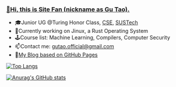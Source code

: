 ### [👋Hi, this is Site Fan (nickname as Gu Tao).](https://gutaozi.github.io/about/)

- 🎓Junior UG @Turing Honor Class, [CSE](https://cse.sustech.edu.cn/en/), [SUSTech](https://www.sustech.edu.cn/en/)
- 🌱Currently working on Jinux, a Rust Operating System 
- 🕹️Course list: Machine Learning, Compilers, Computer Security
- 📫Contact me: [gutao.official@gmail.com](mailto:gutao.official@gmail.com)
- 📖[My Blog based on GitHub Pages](https://gutaozi.github.io)


[![Top Langs](https://github-readme-stats-mosa-bunrh04w5-gutaozi.vercel.app/api/top-langs/?username=gutaozi&layout=compact&exclude_repo=GuTaoZi.github.io,CS102_Project_Othello,CS329_Machine_Learning)](https://github.com/GuTaoZi/github-readme-stats)

[![Anurag's GitHub stats](https://github-readme-stats-mosa-bunrh04w5-gutaozi.vercel.app/api?username=gutaozi&count_private=true&show_icons=true&hide_rank=false)](https://github.com/GuTaoZi/github-readme-stats)  

<!--
**GuTaoZi/GuTaoZi** is a ✨ _special_ ✨ repository because its `README.md` (this file) appears on your GitHub profile.

Here are some ideas to get you started:

- 🔭 I’m currently working on ...
- 🌱 I’m currently learning ...
- 👯 I’m looking to collaborate on ...
- 🤔 I’m looking for help with ...
- 💬 Ask me about ...
- 📫 How to reach me: ...
- 😄 Pronouns: ...
- ⚡ Fun fact: ...

-->
